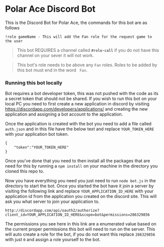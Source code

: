 # Polar Ace Discord Bot

This is the Discord Bot for Polar Ace, the commands for this bot are as follows
```
!role gameName - This will add the Fan role for the request game to the user
```

> This bot REQUIRES a channel called **`#role-call`** if you do not have this channel on your sever it will not work.

> This bot's role needs to be above any `Fan` roles. Roles to be added by this bot must end in the word ` Fan`.

### Running this bot locally

Bot requires a bot developer token, this was not pushed with the code as its a secret token that should not be shared. If you wish to run this bot on your local PC you need to first create a new application in discord by visiting https://discordapp.com/developers/applications/ and creating the new application and assigning a bot account to the application.

Once the application is created with the bot you need to add a file called `auth.json` and in this file have the below text and replace `YOUR_TOKEN_HERE` with your application bot token.

```
{
    "token":"YOUR_TOKEN_HERE"
}
```

Once you've done that you need to then install all the packages that are need for this by running a `npm install` on your machine in the directory you cloned this repo to. 

Now you have everything you need you just need to run `node bot.js` in the directory to start the bot. Once you started the bot have it join a server by visiting the following link and replace `YOUR_APPLICATION_ID_HERE` with your application id from the application you created on the discord site. This will ask you what server to join your application to. 

```
http://discordapp.com/api/oauth2/authorize?client_id=YOUR_APPLICATION_ID_HERE&scope=bot&permissions=286329856
```

The permissions you see here in this link are a enumerated value based on the current proper permissions this bot will need to run on the server. This will auto create a role for the bot, if you do not want this replace `286329856` with just `0` and assign a role yourself to the bot.